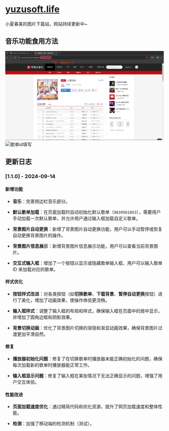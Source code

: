 # [yuzusoft.life](https://yuzusoft.life)
小夏春美的图片下载站，网站持续更新中~

## 音乐功能食用方法
![歌单id获取](https://github.com/yoshino-xiao7/yoshino-xiao7.github.io/blob/main/img/wyyid.png?raw=true)
![歌单id填写](https://github.com/yoshino-xiao7/yoshino-xiao7.github.io/blob/main/img/ydy.png?raw=true)


## 更新日志

### [1.1.0] - 2024-09-14

#### 新增功能
- **音乐**：完善侧边栏音乐部分。

- **默认歌单加载**：在页面加载时自动初始化默认歌单（`9639561853`），需要用户手动加载一次默认歌单，并允许用户通过输入框加载自定义歌单。
  
- **背景图片自动更换**：新增了背景图片自动更换功能，用户可以手动暂停或恢复自动更换背景图片的操作。
  
- **背景图片信息展示**：新增背景图片信息展示功能，用户可以查看当前背景图片。

- **交互式输入框**：增加了一个按钮以显示或隐藏歌单输入框，用户可以输入歌单 ID 来加载对应的歌单。

#### 样式优化
- **按钮样式改进**：对各类按钮（如**切换歌单**、**下载背景**、**暂停自动更换**按钮）进行了美化，增加了动画效果，使操作体验更流畅。
  
- **输入框样式**：调整了输入框的布局和样式，确保输入框在页面中的居中显示，并增加了圆角边框和阴影效果。

- **背景切换动画**：优化了背景图片切换的渐隐和渐显动画效果，确保背景图片过渡更加平滑自然。

#### 修复
- **播放器初始化问题**：修复了在切换歌单时播放器未能正确初始化的问题，确保每次加载新的歌单时播放器能正常工作。
  
- **输入框显示问题**：修复了输入框在某些情况下无法正确显示的问题，增强了用户交互体验。

#### 性能改进
- **页面加载速度优化**：通过精简代码和优化资源，提升了网页加载速度和整体性能。

- **检测**：加强了移动端的检测机制（测试）。
